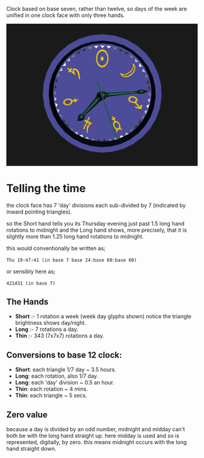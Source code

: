 Clock based on base seven, rather than twelve, so days of the week are unified in one clock face with only three hands.

[![Week Clock](weekclock.png)](../../advancedViewer.html?model=./2007/weekclock/weekclock.wrl  "__click to browse in 3d__")

# Telling the time

the clock face has 7 'day' divisions each sub-divided by 7 (indicated by inward pointing triangles).

so the Short hand tells you its Thursday evening just past 1.5 long hand rotations to midnight
and the Long hand shows, more precisely, that it is slightly more than 1.25 long hand rotations to midnight.

this would conventionally be written as;

	Thu 19∶47∶41 (in base 7 base 24:base 60:base 60)

or sensibly here as; 

	421431 (in base 7)

## The Hands

- **Short** :- 1 rotation a week (week day glyphs shown)
notice the triangle brightness shows day/night.
- **Long** :- 7 rotations a day.
- **Thin** :- 343 (7x7x7) rotations a day.

## Conversions to base 12 clock:

- **Short**: each triangle 1/7 day	 ~ 3.5 hours.
- **Long**: each rotation, also 1/7 day.
- **Long**: each 'day' division		 ~ 0.5 an hour.
- **Thin**: each rotation			 ~ 4 mins.
- **Thin**: each triangle			 ~ 5 secs.

## Zero value

because a day is divided by an odd number, midnight and midday can't both be with the long hand straight up.
here midday is used and so is represented, digitally, by zero.
this means midnight occurs with the long hand straight down.
	 